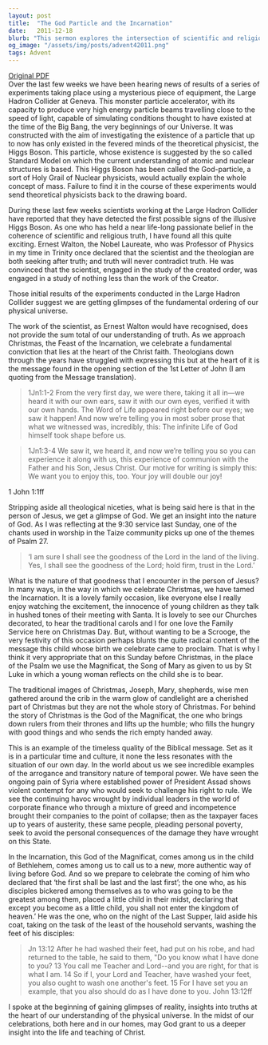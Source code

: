 ```yaml
---
layout: post
title:  "The God Particle and the Incarnation"
date:   2011-12-18
blurb: "This sermon explores the intersection of scientific and religious truth, drawing parallels between the search for the Higgs Boson, or 'God Particle', and the Christian understanding of the Incarnation. The sermon emphasizes the radical message of Jesus, who challenges worldly power and calls for a more authentic way of living."
og_image: "/assets/img/posts/advent42011.png"
tags: Advent
---
```

[Original PDF](/assets/pdf/advent42011.pdf)    
Over the last few weeks we have been hearing news of results of a series of experiments taking place using a mysterious piece of equipment, the Large Hadron Collider at Geneva. This monster particle accelerator, with its capacity to produce very high energy particle beams travelling close to the speed of light, capable of simulating conditions thought to have existed at the time of the Big Bang, the very beginnings of our Universe. It was constructed with the aim of investigating the existence of a particle that up to now has only existed in the fevered minds of the theoretical physicist, the Higgs Boson. This particle, whose existence is suggested by the so called Standard Model on which the current understanding of atomic and nuclear structures is based. This Higgs Boson has been called the God-particle, a sort of Holy Grail of Nuclear physicists, would actually explain the whole concept of mass. Failure to find it in the course of these experiments would send theoretical physicists back to the drawing board.

During these last few weeks scientists working at the Large Hadron Collider have reported that they have detected the first possible signs of the illusive Higgs Boson. As one who has held a near life-long passionate belief in the coherence of scientific and religious truth, I have found all this quite exciting. Ernest Walton, the Nobel Laureate, who was Professor of Physics in my time in Trinity once declared that the scientist and the theologian are both seeking after truth; and truth will never contradict truth. He was convinced that the scientist, engaged in the study of the created order, was engaged in a study of nothing less than the work of the Creator.

Those initial results of the experiments conducted in the Large Hadron Collider suggest we are getting glimpses of the fundamental ordering of our physical universe.

The work of the scientist, as Ernest Walton would have recognised, does not provide the sum total of our understanding of truth. As we approach Christmas, the Feast of the Incarnation, we celebrate a fundamental conviction that lies at the heart of the Christ faith. Theologians down through the years have struggled with expressing this but at the heart of it is the message found in the opening section of the 1st Letter of John (I am quoting from the Message translation).

> 1Jn1:1-2 From the very first day, we were there, taking it all in—we heard it with our own ears, saw it with our own eyes, verified it with our own hands. The Word of Life appeared right before our eyes; we saw it happen! And now we’re telling you in most sober prose that what we witnessed was, incredibly, this: The infinite Life of God himself took shape before us.

> 1Jn1:3-4 We saw it, we heard it, and now we’re telling you so you can experience it along with us, this experience of communion with the Father and his Son, Jesus Christ. Our motive for writing is simply this: We want you to enjoy this, too. Your joy will double our joy!

1 John 1:1ff

Stripping aside all theological niceties, what is being said here is that in the person of Jesus, we get a glimpse of God. We get an insight into the nature of God. As I was reflecting at the 9:30 service last Sunday, one of the chants used in worship in the Taize community picks up one of the themes of Psalm 27.

> ‘I am sure I shall see the goodness of the Lord in the land of the living.
Yes, I shall see the goodness of the Lord; hold firm, trust in the Lord.’

What is the nature of that goodness that I encounter in the person of Jesus? In many ways, in the way in which we celebrate Christmas, we have tamed the Incarnation. It is a lovely family occasion, like everyone else I really enjoy watching the excitement, the innocence of young children as they talk in hushed tones of their meeting with Santa. It is lovely to see our Churches decorated, to hear the traditional carols and I for one love the Family Service here on Christmas Day. But, without wanting to be a Scrooge, the very festivity of this occasion perhaps blunts the quite radical content of the message this child whose birth we celebrate came to proclaim. That is why I think it very appropriate that on this Sunday before Christmas, in the place of the Psalm we use the Magnificat, the Song of Mary as given to us by St Luke in which a young woman reflects on the child she is to bear.

The traditional images of Christmas, Joseph, Mary, shepherds, wise men gathered around the crib in the warm glow of candlelight are a cherished part of Christmas but they are not the whole story of Christmas. For behind the story of Christmas is the God of the Magnificat, the one who brings down rulers from their thrones and lifts up the humble; who fills the hungry with good things and who sends the rich empty handed away.

This is an example of the timeless quality of the Biblical message. Set as it is in a particular time and culture, it none the less resonates with the situation of our own day. In the world about us we see incredible examples of the arrogance and transitory nature of temporal power. We have seen the ongoing pain of Syria where established power of President Assad shows violent contempt for any who would seek to challenge his right to rule. We see the continuing havoc wrought by individual leaders in the world of corporate finance who through a mixture of greed and incompetence brought their companies to the point of collapse; then as the taxpayer faces up to years of austerity, these same people, pleading personal poverty, seek to avoid the personal consequences of the damage they have wrought on this State.

In the Incarnation, this God of the Magnificat, comes among us in the child of Bethlehem, comes among us to call us to a new, more authentic way of living before God. And so we prepare to celebrate the coming of him who declared that ‘the first shall be last and the last first’; the one who, as his disciples bickered among themselves as to who was going to be the greatest among them, placed a little child in their midst, declaring that except you become as a little child, you shall not enter the kingdom of heaven.’ He was the one, who on the night of the Last Supper, laid aside his coat, taking on the task of the least of the household servants, washing the feet of his disciples:

> Jn 13:12 After he had washed their feet, had put on his robe, and had returned to the table, he said to them, "Do you know what I have done to you? 13 You call me Teacher and Lord--and you are right, for that is what I am. 14 So if I, your Lord and Teacher, have washed your feet, you also ought to wash one another's feet. 15 For I have set you an example, that you also should do as I have done to you. John 13:12ff

I spoke at the beginning of gaining glimpses of reality, insights into truths at the heart of our understanding of the physical universe. In the midst of our celebrations, both here and in our homes, may God grant to us a deeper insight into the life and teaching of Christ.
